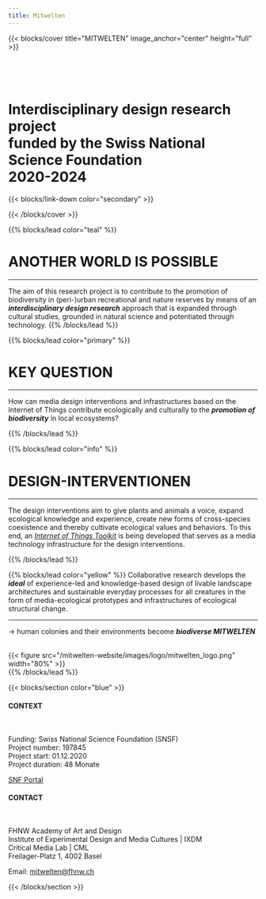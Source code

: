 ```yaml
---
title: Mitwelten
---
```



<!-- New Section -->

{{< blocks/cover title="MITWELTEN" image_anchor="center" height="full" >}}

<div class="mx-auto">
    <p></br></p>
    <p></br></p>
    <h1>
        Interdisciplinary design research project<br>funded by the Swiss National Science Foundation<br>2020-2024
    </h1>
{{< blocks/link-down color="secondary" >}}
</div>

{{< /blocks/cover >}}



<!-- New Section -->

{{% blocks/lead color="teal" %}}

# ANOTHER WORLD IS POSSIBLE
----
The aim of this research project is to contribute to the promotion of biodiversity in (peri-)urban recreational and nature reserves by means of an ***interdisciplinary design research*** approach that is expanded through cultural studies, grounded in natural science and potentiated through technology.
{{% /blocks/lead %}}



<!-- New Section -->

{{% blocks/lead color="primary" %}}
# KEY QUESTION
----
How can media design interventions and infrastructures based on the Internet of Things contribute ecologically and culturally to the ***promotion of biodiversity*** in local ecosystems?

{{% /blocks/lead %}}



<!-- New Section -->

{{% blocks/lead color="info" %}}
# DESIGN-INTERVENTIONEN
----
The design interventions aim to give plants and animals a voice, expand ecological knowledge and experience, create new forms of cross-species coexistence and thereby cultivate ecological values and behaviors. To this end, an _<a href="https://github.com/mitwelten">Internet of Things Toolkit</a>_ is being developed that serves as a media technology infrastructure for the design interventions.

{{% /blocks/lead %}}



<!-- New Section -->

{{% blocks/lead color="yellow" %}}
Collaborative research develops the ___ideal___ of experience-led and knowledge-based design of livable landscape architectures and sustainable everyday processes for all creatures in the form of media-ecological prototypes and infrastructures of ecological structural change.

----
→ human colonies and their environments become ***biodiverse MITWELTEN***
<br>
<br>
<div class="col">
{{< figure src="/mitwelten-website/images/logo/mitwelten_logo.png" width="80%" >}}
</div>
{{% /blocks/lead %}}



{{< blocks/section color="blue" >}}

<div class="container">
    <div class="row justify-content-evenly">
        <div class="col-sm">
            <h4>CONTEXT</h4>
            <br>
            <p>
                Funding: Swiss National Science Foundation (SNSF)<br>
                Project number: 197845<br>
                Project start: 01.12.2020<br>
                Project duration: 48 Monate
            </p>
            <p><a href="https://data.snf.ch/grants/grant/197845">SNF Portal</a></p>
        </div>
        <div class="col-sm">
            <h4>CONTACT</h4>
            <br>
            <p>
                FHNW Academy of Art and Design<br> 
                Institute of Experimental Design and Media Cultures | IXDM<br>
                Critical Media Lab | CML<br>
                Freilager-Platz 1, 4002 Basel
            </p>
            <p>Email: <a href="mailto:mitwelten@fhnw.ch">mitwelten@fhnw.ch</a></p>
        </div>
    </div>

{{< /blocks/section >}}

